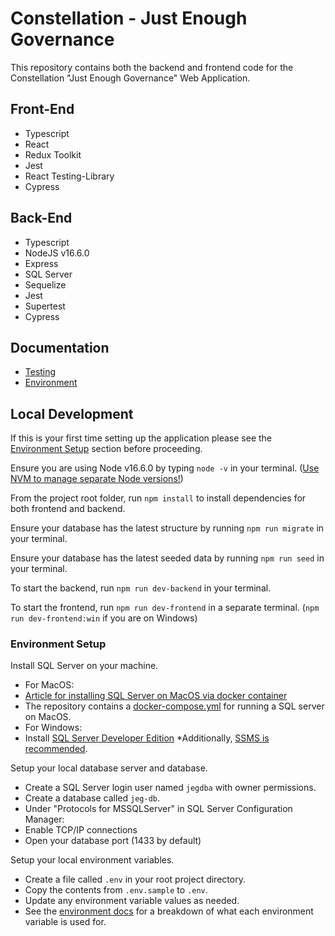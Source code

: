 # Constellation - Just Enough Governance 

This repository contains both the backend and frontend code for the Constellation "Just Enough Governance" Web Application.

## Front-End 
* Typescript
* React
* Redux Toolkit
* Jest
* React Testing-Library
* Cypress

## Back-End
* Typescript
* NodeJS v16.6.0
* Express
* SQL Server
* Sequelize
* Jest
* Supertest
* Cypress

## Documentation
* [Testing](docs/testing.md)
* [Environment](docs/environment.md)

## Local Development

If this is your first time setting up the application please see the [Environment Setup](#environment-setup) section before proceeding.

Ensure you are using Node v16.6.0  by typing `node -v` in your terminal. ([Use NVM to manage separate Node versions!](https://github.com/nvm-sh/nvm))

From the project root folder, run `npm install` to install dependencies for both frontend and backend.

Ensure your database has the latest structure by running `npm run migrate` in your terminal.

Ensure your database has the latest seeded data by running `npm run seed` in your terminal.

To start the backend, run `npm run dev-backend` in your terminal.

To start the frontend, run `npm run dev-frontend` in a separate terminal. (`npm run dev-frontend:win` if you are on Windows)


### Environment Setup

Install SQL Server on your machine.
* For MacOS:
 * [Article for installing SQL Server on MacOS via docker container](https://adamwilbert.com/blog/2018/3/26/get-started-with-sql-server-on-macos-complete-with-a-native-gui)
 * The repository contains a [docker-compose.yml](docker-compose.yml)
 for running a SQL server on MacOS.
* For Windows:
 * Install [SQL Server Developer Edition](https://www.microsoft.com/en-us/sql-server/sql-server-downloads)
 *Additionally, [SSMS is recommended](https://docs.microsoft.com/en-us/sql/ssms/download-sql-server-management-studio-ssms?view=sql-server-ver15).

Setup your local database server and database.
* Create a SQL Server login user named `jegdba` with owner permissions.
* Create a database called `jeg-db`.
* Under "Protocols for MSSQLServer" in SQL Server Configuration Manager:
 * Enable TCP/IP connections 
 * Open your database port (1433 by default)

Setup your local environment variables.
* Create a file called `.env` in your root project directory.
* Copy the contents from `.env.sample` to `.env`.
* Update any environment variable values as needed.
* See the [environment docs](docs/environment.md) for a breakdown of what each environment variable is used for.